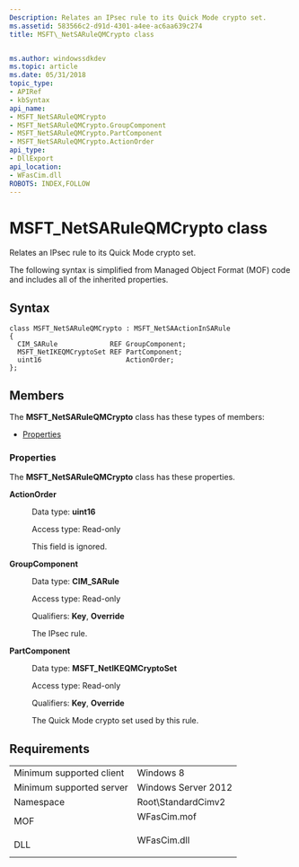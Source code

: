 ```yaml
---
Description: Relates an IPsec rule to its Quick Mode crypto set.
ms.assetid: 583566c2-d91d-4301-a4ee-ac6aa639c274
title: MSFT\_NetSARuleQMCrypto class


ms.author: windowssdkdev
ms.topic: article
ms.date: 05/31/2018
topic_type: 
- APIRef
- kbSyntax
api_name: 
- MSFT_NetSARuleQMCrypto
- MSFT_NetSARuleQMCrypto.GroupComponent
- MSFT_NetSARuleQMCrypto.PartComponent
- MSFT_NetSARuleQMCrypto.ActionOrder
api_type: 
- DllExport
api_location: 
- WFasCim.dll
ROBOTS: INDEX,FOLLOW
---
```


# MSFT\_NetSARuleQMCrypto class

Relates an IPsec rule to its Quick Mode crypto set.

The following syntax is simplified from Managed Object Format (MOF) code and includes all of the inherited properties.

## Syntax

``` syntax
class MSFT_NetSARuleQMCrypto : MSFT_NetSAActionInSARule
{
  CIM_SARule             REF GroupComponent;
  MSFT_NetIKEQMCryptoSet REF PartComponent;
  uint16                     ActionOrder;
};
```

## Members

The **MSFT\_NetSARuleQMCrypto** class has these types of members:

-   [Properties](#properties)

### Properties

The **MSFT\_NetSARuleQMCrypto** class has these properties.

<dl> <dt>

**ActionOrder**
</dt> <dd> <dl> <dt>

Data type: **uint16**
</dt> <dt>

Access type: Read-only
</dt> </dl>

This field is ignored.

</dd> <dt>

**GroupComponent**
</dt> <dd> <dl> <dt>

Data type: **CIM\_SARule**
</dt> <dt>

Access type: Read-only
</dt> <dt>

Qualifiers: **Key**, **Override**
</dt> </dl>

The IPsec rule.

</dd> <dt>

**PartComponent**
</dt> <dd> <dl> <dt>

Data type: **MSFT\_NetIKEQMCryptoSet**
</dt> <dt>

Access type: Read-only
</dt> <dt>

Qualifiers: **Key**, **Override**
</dt> </dl>

The Quick Mode crypto set used by this rule.

</dd> </dl>

## Requirements



|                                     |                                                                                        |
|-------------------------------------|----------------------------------------------------------------------------------------|
| Minimum supported client<br/> | Windows 8<br/>                                                                   |
| Minimum supported server<br/> | Windows Server 2012<br/>                                                         |
| Namespace<br/>                | Root\\StandardCimv2<br/>                                                         |
| MOF<br/>                      | <dl> <dt>WFasCim.mof</dt> </dl> |
| DLL<br/>                      | <dl> <dt>WFasCim.dll</dt> </dl> |



 

 




